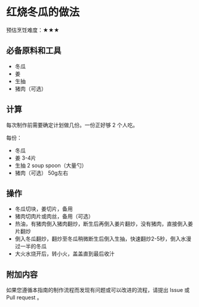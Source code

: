 # 红烧冬瓜的做法

预估烹饪难度：★★★

## 必备原料和工具

- 冬瓜
- 姜
- 生抽
- 猪肉（可选）

## 计算

每次制作前需要确定计划做几份。一份正好够 2 个人吃。

每份：

- 冬瓜
- 姜 3-4片
- 生抽 2 soup spoon（大量勺）
- 猪肉（可选） 50g左右

## 操作

- 冬瓜切块，姜切片，备用
- 猪肉切肉片或肉丝，备用（可选）
- 热油，有猪肉倒入猪肉翻炒，断生后再倒入姜片翻炒，没有猪肉，直接倒入姜片翻炒
- 倒入冬瓜翻炒，翻炒至冬瓜稍微断生后倒入生抽，快速翻炒2-5秒，倒入水漫过一半的冬瓜
- 大火水烧开后，转小火，盖盖直到最后收汁

## 附加内容

如果您遵循本指南的制作流程而发现有问题或可以改进的流程，请提出 Issue 或 Pull request 。